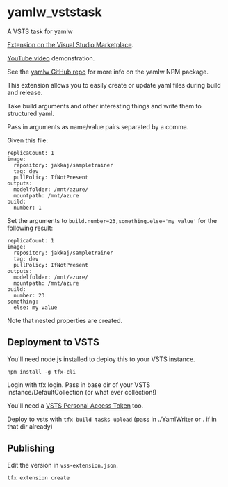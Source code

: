 # yamlw_vststask
A VSTS task for yamlw

[Extension on the Visual Studio Marketplace](https://marketplace.visualstudio.com/items?itemName=jakkaj.vsts-yaml-writer). 

[YouTube video](https://www.youtube.com/watch?v=MavBLz8Gmvc&feature=youtu.be) demonstration.

See the [yamlw GitHub repo](https://github.com/jakkaj/yamlw) for more info on the yamlw NPM package. 

This extension allows you to easily create or update yaml files during build and release. 

Take build arguments and other interesting things and write them to structured yaml. 

Pass in arguments as name/value pairs separated by a comma. 

Given this file:

```
replicaCount: 1
image:
  repository: jakkaj/sampletrainer
  tag: dev
  pullPolicy: IfNotPresent
outputs:
  modelfolder: /mnt/azure/
  mountpath: /mnt/azure
build:
  number: 1
```

Set the arguments to `build.number=23,something.else='my value'` for the following result:

```
replicaCount: 1
image:
  repository: jakkaj/sampletrainer
  tag: dev
  pullPolicy: IfNotPresent
outputs:
  modelfolder: /mnt/azure/
  mountpath: /mnt/azure
build:
  number: 23
something:
  else: my value
```

Note that nested properties are created. 




## Deployment to VSTS

You'll need node.js installed to deploy this to your VSTS instance.

```
npm install -g tfx-cli
```

Login with tfx login. Pass in base dir of your VSTS instance/DefaultCollection (or what ever collection!) 

You'll need a [VSTS Personal Access Token](https://docs.microsoft.com/en-us/vsts/accounts/use-personal-access-tokens-to-authenticate?view=vsts) too.

Deploy to vsts with `tfx build tasks upload` (pass in ./YamlWriter or . if in that dir already)


## Publishing

Edit the version in `vss-extension.json`.

```
tfx extension create
```



